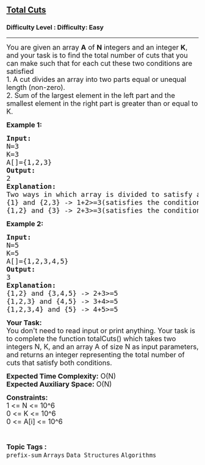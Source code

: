 <h2><a href="https://www.geeksforgeeks.org/problems/total-cuts--170648/1?page=1&category=prefix-sum&sortBy=difficulty">Total Cuts</a></h2><h3>Difficulty Level : Difficulty: Easy</h3><hr><div class="problems_problem_content__Xm_eO"><p><span style="font-size:18px">You are given an array <strong>A</strong> of <strong>N</strong> integers and an integer <strong>K</strong>, and your task is to find the total number of cuts that you can make such that for each cut these two conditions are satisfied<br>
1. A cut divides an array into two parts equal or unequal length (non-zero).<br>
2. Sum of the largest element in the left part and the smallest element in the right part is greater than or equal to K.</span></p>

<p><strong><span style="font-size:18px">Example 1:</span></strong></p>

<pre><span style="font-size:18px"><strong>Input:</strong>
N=3
K=3
A[]={1,2,3}</span>
<span style="font-size:18px"><strong>Output:</strong>
2</span>
<span style="font-size:18px"><strong>Explanation:</strong>
Two ways in which array is divided to satisfy above conditions are:
{1} and {2,3} -&gt; 1+2&gt;=3(satisfies the condition)
{1,2} and {3} -&gt; 2+3&gt;=3(satisfies the condition)</span></pre>

<p><strong><span style="font-size:18px">Example 2:</span></strong></p>

<pre><span style="font-size:18px"><strong>Input:</strong>
N=5
K=5
A[]={1,2,3,4,5}</span>
<span style="font-size:18px"><strong>Output:</strong>
3</span>
<span style="font-size:18px"><strong>Explanation:</strong>
{1,2} and {3,4,5} -&gt; 2+3&gt;=5
{1,2,3} and {4,5} -&gt; 3+4&gt;=5
{1,2,3,4} and {5} -&gt; 4+5&gt;=5</span></pre>

<p><span style="font-size:18px"><strong>Your Task:</strong><br>
You don't need to read input or print anything. Your task is to complete the function totalCuts() which takes two integers N, K, and an array A of size N as input parameters, and returns an integer representing the total number of cuts that satisfy both conditions.</span></p>

<p><span style="font-size:18px"><strong>Expected Time Complexity:</strong>&nbsp;O(N)<br>
<strong>Expected Auxiliary Space:</strong>&nbsp;O(N)</span></p>

<p><span style="font-size:18px"><strong>Constraints:</strong><br>
1 &lt;= N &lt;= 10^6<br>
0 &lt;= K &lt;= 10^6<br>
0 &lt;= A[i] &lt;= 10^6</span></p>
</div><br><p><span style=font-size:18px><strong>Topic Tags : </strong><br><code>prefix-sum</code>&nbsp;<code>Arrays</code>&nbsp;<code>Data Structures</code>&nbsp;<code>Algorithms</code>&nbsp;